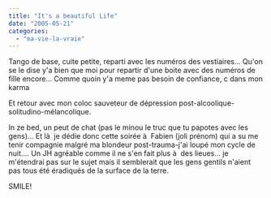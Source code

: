 ```yaml
---
title: "It's a beautiful Life"
date: "2005-05-21"
categories: 
  - "ma-vie-la-vraie"
---
```


Tango de base, cuite petite, reparti avec les numéros des vestiaires... Qu'on se le dise y'a bien que moi pour repartir d'une boite avec des numéros de fille encore... Comme quoin y'a meme pas besoin de confiance, c dans mon karma

Et retour avec mon coloc sauveteur de dépression post-alcoolique-solitudino-mélancolique.

In ze bed, un peut de chat (pas le minou le truc que tu papotes avec les gens)... Et là  je dédie donc cette soirée à  Fabien (joli prénom) qui a su me tenir compagnie malgré ma blondeur post-trauma-j'ai loupé mon cycle de nuit.... Un JH agréable comme il ne s'en fait plus à  des lieues... je m'étendrai pas sur le sujet mais il semblerait que les gens gentils n'aient pas tous été éradiqués de la surface de la terre.

SMILE!

